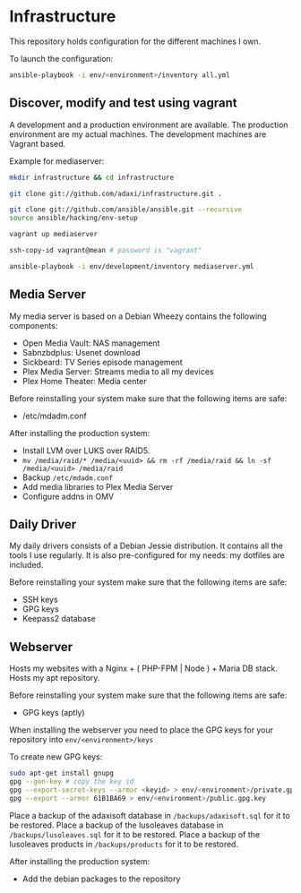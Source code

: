 Infrastructure
==============

This repository holds configuration for the different machines I own.

To launch the configuration:

```sh
ansible-playbook -i env/<environment>/inventory all.yml
```

Discover, modify and test using vagrant
---------------------------------------

A development and a production environment are available. The production environment 
are my actual machines. The development machines are Vagrant based.

Example for mediaserver:

```sh
mkdir infrastructure && cd infrastructure

git clone git://github.com/adaxi/infrastructure.git .

git clone git://github.com/ansible/ansible.git --recursive
source ansible/hacking/env-setup

vagrant up mediaserver

ssh-copy-id vagrant@mean # password is "vagrant"

ansible-playbook -i env/development/inventory mediaserver.yml
```


Media Server
------------

My media server is based on a Debian Wheezy contains the following components:
 * Open Media Vault: NAS management
 * Sabnzbdplus: Usenet download
 * Sickbeard: TV Series episode management
 * Plex Media Server: Streams media to all my devices
 * Plex Home Theater: Media center
 

Before reinstalling your system make sure that the following items are safe:
 * /etc/mdadm.conf
 
After installing the production system:
 * Install LVM over LUKS over RAID5.
 * ```mv /media/raid/* /media/<uuid> && rm -rf /media/raid && ln -sf /media/<uuid> /media/raid```
 * Backup ```/etc/mdadm.conf```
 * Add media libraries to Plex Media Server
 * Configure addns in OMV

 
Daily Driver
------------

My daily drivers consists of a Debian Jessie distribution. It contains all the tools
I use regularly. It is also pre-configured for my needs: my dotfiles are included.

Before reinstalling your system make sure that the following items are safe:
 * SSH keys
 * GPG keys
 * Keepass2 database
 

Webserver
---------

Hosts my websites with a Nginx + ( PHP-FPM | Node ) + Maria DB stack.
Hosts my apt repository.

Before reinstalling your system make sure that the following items are safe:
 * GPG keys (aptly)

When installing the webserver you need to place the GPG keys for your repository
into ```env/<environment>/keys```

To create new GPG keys:
```sh
sudo apt-get install gnupg
gpg --gen-key # copy the key id
gpg --export-secret-keys --armor <keyid> > env/<environment>/private.gpg.key
gpg --export --armor 61B1BA69 > env/<environment>/public.gpg.key

```
 
Place a backup of the adaxisoft database in ```/backups/adaxisoft.sql``` for it to be restored.
Place a backup of the lusoleaves database in ```/backups/lusoleaves.sql``` for it to be restored.
Place a backup of the lusoleaves products in ```/backups/products``` for it to be restored.

After installing the production system:
 * Add the debian packages to the repository
 


